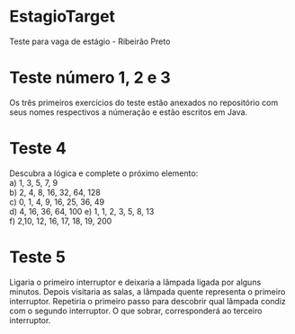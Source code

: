 # EstagioTarget
Teste para vaga de estágio - Ribeirão Preto

# Teste número 1, 2 e 3
Os três primeiros exercícios do teste estão anexados no repositório com seus nomes respectivos a númeração e estão escritos em Java.

# Teste 4
Descubra a lógica e complete o próximo elemento:  
a) 1, 3, 5, 7, 9  
b) 2, 4, 8, 16, 32, 64, 128  
c) 0, 1, 4, 9, 16, 25, 36, 49  
d) 4, 16, 36, 64, 100
e) 1, 1, 2, 3, 5, 8, 13  
f) 2,10, 12, 16, 17, 18, 19, 200

# Teste 5
Ligaria o primeiro interruptor e deixaria a lâmpada ligada por alguns minutos. Depois visitaria as salas, a lâmpada quente representa o primeiro interruptor. Repetiria o primeiro passo para descobrir qual lâmpada condiz com o segundo interruptor. O que sobrar, corresponderá ao terceiro interruptor.
